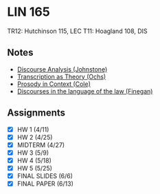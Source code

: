 # LIN 165
TR12: Hutchinson 115, LEC
T11: Hoagland 108, DIS
## Notes
- [Discourse Analysis (Johnstone)](../notes/discourse-analysis.md)
- [Transcription as Theory (Ochs)](../notes/transcription-theory.md)
- [Prosody in Context (Cole)](../notes/prosody-context.md)
- [Discourses in the language of the law (Finegan)](../notes/discourses-language-law.md)
## Assignments
- [x] HW 1 (4/11)
- [x] HW 2 (4/25)
- [x] MIDTERM (4/27)
- [x] HW 3 (5/9)
- [x] HW 4 (5/18)
- [x] HW 5 (5/25)
- [x] FINAL SLIDES (6/6)
- [x] FINAL PAPER (6/13)